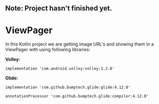 ## Note: Project hasn't finished yet.

# ViewPager
  In this Kotlin project we are getting image URL's and showing them in a ViewPager with using following libraries:
  
  **Volley:**
  
  `implementation 'com.android.volley:volley:1.2.0'`
  
  **Glide:**
  
  `implementation 'com.github.bumptech.glide:glide:4.12.0'`
  
  `annotationProcessor 'com.github.bumptech.glide:compiler:4.12.0'`
